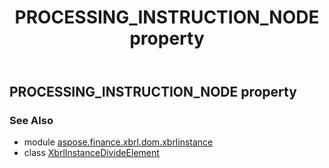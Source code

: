 ﻿---
title: PROCESSING_INSTRUCTION_NODE property
second_title: Aspose.Finance for Python via .NET API References
description: 
type: docs
weight: 180
url: /python-net/aspose.finance.xbrl.dom.xbrlinstance/xbrlinstancedivideelement/processing_instruction_node/
is_root: false
---

## PROCESSING_INSTRUCTION_NODE property


### See Also
* module [aspose.finance.xbrl.dom.xbrlinstance](../../)
* class [XbrlInstanceDivideElement](/finance/python-net/aspose.finance.xbrl.dom.xbrlinstance/xbrlinstancedivideelement)
